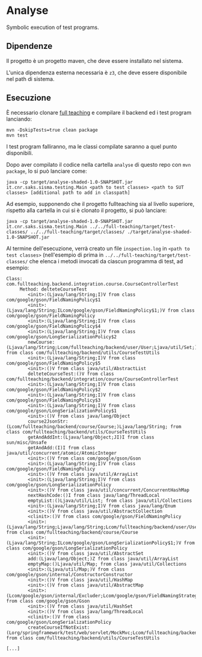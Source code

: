# Analyse

Symbolic execution of test programs.

## Dipendenze

Il progetto è un progetto maven, che deve essere installato nel sistema.

L'unica dipendenza esterna necessaria è `z3`, che deve essere disponibile nel path di sistema.

## Esecuzione

È necessario clonare [full teaching](https://github.com/OpenVidu/full-teaching) e compilare il backend ed i test program lanciando:

```
mvn -DskipTests=true clean package
mvn test
```

I test program falliranno, ma le classi compilate saranno a quel punto disponibili.

Dopo aver compilato il codice nella cartella `analyse` di questo repo con `mvn package`, lo si può lanciare come:

`java -cp target/analyse-shaded-1.0-SNAPSHOT.jar it.cnr.saks.sisma.testing.Main <path to test classes> <path to SUT classes> [additional path to add in classpath]` 

Ad esempio, supponendo che il progetto fullteaching sia al livello superiore, rispetto alla cartella in cui si è clonato il progetto, si può lanciare:

`java -cp target/analyse-shaded-1.0-SNAPSHOT.jar it.cnr.saks.sisma.testing.Main ../../full-teaching/target/test-classes/ ../../full-teaching/target/classes/ ./target/analyse-shaded-1.0-SNAPSHOT.jar`

Al termine dell'esecuzione, verrà creato un file `inspection.log` in `<path to test classes>` (nell'esempio di prima in `../../full-teaching/target/test-classes/` che elenca i metodi invocati da ciascun programma di test, ad esempio:

```
Class: com.fullteaching.backend.integration.course.CourseControllerTest
	 Method: delteteCourseTest
		<init>:(Ljava/lang/String;I)V from class com/google/gson/FieldNamingPolicy$1
		<init>:(Ljava/lang/String;ILcom/google/gson/FieldNamingPolicy$1;)V from class com/google/gson/FieldNamingPolicy
		<init>:(Ljava/lang/String;I)V from class com/google/gson/FieldNamingPolicy$4
		<init>:(Ljava/lang/String;I)V from class com/google/gson/LongSerializationPolicy$2
		newCourse:(Ljava/lang/String;Lcom/fullteaching/backend/user/User;Ljava/util/Set;)Lcom/fullteaching/backend/course/Course; from class com/fullteaching/backend/utils/CourseTestUtils
		<init>:(Ljava/lang/String;I)V from class com/google/gson/FieldNamingPolicy$5
		<init>:()V from class java/util/AbstractList
		delteteCourseTest:()V from class com/fullteaching/backend/integration/course/CourseControllerTest
		<init>:(Ljava/lang/String;I)V from class com/google/gson/FieldNamingPolicy$2
		<init>:(Ljava/lang/String;I)V from class com/google/gson/FieldNamingPolicy$3
		<init>:(Ljava/lang/String;I)V from class com/google/gson/LongSerializationPolicy$1
		<init>:()V from class java/lang/Object
		course2JsonStr:(Lcom/fullteaching/backend/course/Course;)Ljava/lang/String; from class com/fullteaching/backend/utils/CourseTestUtils
		getAndAddInt:(Ljava/lang/Object;JI)I from class sun/misc/Unsafe
		getAndAdd:(I)I from class java/util/concurrent/atomic/AtomicInteger
		<init>:()V from class com/google/gson/Gson
		<init>:(Ljava/lang/String;I)V from class com/google/gson/FieldNamingPolicy
		<init>:()V from class java/util/ArrayList
		<init>:(Ljava/lang/String;I)V from class com/google/gson/LongSerializationPolicy
		<init>:()V from class java/util/concurrent/ConcurrentHashMap
		nextHashCode:()I from class java/lang/ThreadLocal
		emptyList:()Ljava/util/List; from class java/util/Collections
		<init>:(Ljava/lang/String;I)V from class java/lang/Enum
		<init>:()V from class java/util/AbstractCollection
		<clinit>:()V from class com/google/gson/FieldNamingPolicy
		<init>:(Ljava/lang/String;Ljava/lang/String;Lcom/fullteaching/backend/user/User;)V from class com/fullteaching/backend/course/Course
		<init>:(Ljava/lang/String;ILcom/google/gson/LongSerializationPolicy$1;)V from class com/google/gson/LongSerializationPolicy
		<init>:()V from class java/util/AbstractSet
		add:(Ljava/lang/Object;)Z from class java/util/ArrayList
		emptyMap:()Ljava/util/Map; from class java/util/Collections
		<init>:(Ljava/util/Map;)V from class com/google/gson/internal/ConstructorConstructor
		<init>:()V from class java/util/HashMap
		<init>:()V from class java/util/AbstractMap
		<init>:(Lcom/google/gson/internal/Excluder;Lcom/google/gson/FieldNamingStrategy;Ljava/util/Map;ZZZZZZZLcom/google/gson/LongSerializationPolicy;Ljava/util/List;)V from class com/google/gson/Gson
		<init>:()V from class java/util/HashSet
		<init>:()V from class java/lang/ThreadLocal
		<clinit>:()V from class com/google/gson/LongSerializationPolicy
		createCourseIfNotExist:(Lorg/springframework/test/web/servlet/MockMvc;Lcom/fullteaching/backend/course/Course;Ljavax/servlet/http/HttpSession;)Lcom/fullteaching/backend/course/Course; from class com/fullteaching/backend/utils/CourseTestUtils
		
[...]
```